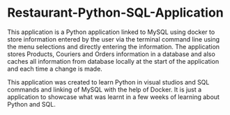 # Restaurant-Python-SQL-Application

This application is a Python application linked to MySQL using docker to store information entered by the user via the terminal command line using the menu selections and directly entering the information. The application stores Products, Couriers and Orders information in a database and also caches all information from database locally at the start of the application and each time a change is made.

This application was created to learn Python in visual studios and SQL commands and linking of MySQL with the help of Docker. 
It is just a application to showcase what was learnt in a few weeks of learning about Python and SQL. 
